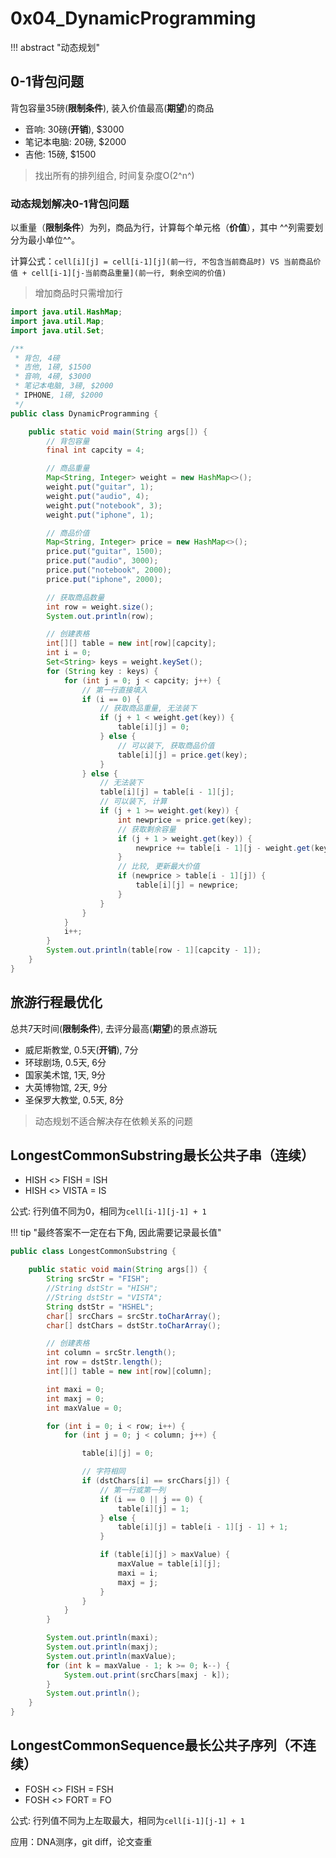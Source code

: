 # 0x04_DynamicProgramming

!!! abstract "动态规划"

## 0-1背包问题

背包容量35磅(**限制条件**), 装入价值最高(**期望**)的商品

- 音响: 30磅(**开销**), $3000
- 笔记本电脑: 20磅, $2000
- 吉他: 15磅, $1500

> 找出所有的排列组合, 时间复杂度O(2^n^)

### 动态规划解决0-1背包问题

以重量（**限制条件**）为列，商品为行，计算每个单元格（**价值**），其中 ^^列需要划分为最小单位^^。

计算公式：`cell[i][j] = cell[i-1][j](前一行, 不包含当前商品时) VS 当前商品价值 + cell[i-1][j-当前商品重量](前一行, 剩余空间的价值)`

> 增加商品时只需增加行

```java
import java.util.HashMap;
import java.util.Map;
import java.util.Set;

/**
 * 背包, 4磅
 * 吉他, 1磅, $1500
 * 音响, 4磅, $3000
 * 笔记本电脑, 3磅, $2000
 * IPHONE, 1磅, $2000
 */
public class DynamicProgramming {

    public static void main(String args[]) {
        // 背包容量
        final int capcity = 4;

        // 商品重量
        Map<String, Integer> weight = new HashMap<>();
        weight.put("guitar", 1);
        weight.put("audio", 4);
        weight.put("notebook", 3);
        weight.put("iphone", 1);

        // 商品价值
        Map<String, Integer> price = new HashMap<>();
        price.put("guitar", 1500);
        price.put("audio", 3000);
        price.put("notebook", 2000);
        price.put("iphone", 2000);

        // 获取商品数量
        int row = weight.size();
        System.out.println(row);

        // 创建表格
        int[][] table = new int[row][capcity];
        int i = 0;
        Set<String> keys = weight.keySet();
        for (String key : keys) {
            for (int j = 0; j < capcity; j++) {
                // 第一行直接填入
                if (i == 0) {
                    // 获取商品重量, 无法装下
                    if (j + 1 < weight.get(key)) {
                        table[i][j] = 0;
                    } else {
                        // 可以装下, 获取商品价值
                        table[i][j] = price.get(key);
                    }
                } else {
                    // 无法装下
                    table[i][j] = table[i - 1][j];
                    // 可以装下, 计算
                    if (j + 1 >= weight.get(key)) {
                        int newprice = price.get(key);
                        // 获取剩余容量
                        if (j + 1 > weight.get(key)) {
                            newprice += table[i - 1][j - weight.get(key)];
                        }
                        // 比较, 更新最大价值
                        if (newprice > table[i - 1][j]) {
                            table[i][j] = newprice;
                        }
                    }
                }
            }
            i++;
        }
        System.out.println(table[row - 1][capcity - 1]);
    }
}
```

## 旅游行程最优化

总共7天时间(**限制条件**), 去评分最高(**期望**)的景点游玩

- 威尼斯教堂, 0.5天(**开销**), 7分
- 环球剧场, 0.5天, 6分
- 国家美术馆, 1天, 9分
- 大英博物馆, 2天, 9分
- 圣保罗大教堂, 0.5天, 8分

> 动态规划不适合解决存在依赖关系的问题

## LongestCommonSubstring最长公共子串（连续）

- HISH <> FISH = ISH
- HISH <> VISTA = IS

公式: 行列值不同为0，相同为`cell[i-1][j-1] + 1`

!!! tip "最终答案不一定在右下角, 因此需要记录最长值"

```java
public class LongestCommonSubstring {

    public static void main(String args[]) {
        String srcStr = "FISH";
        //String dstStr = "HISH";
        //String dstStr = "VISTA";
        String dstStr = "HSHEL";
        char[] srcChars = srcStr.toCharArray();
        char[] dstChars = dstStr.toCharArray();

        // 创建表格
        int column = srcStr.length();
        int row = dstStr.length();
        int[][] table = new int[row][column];

        int maxi = 0;
        int maxj = 0;
        int maxValue = 0;

        for (int i = 0; i < row; i++) {
            for (int j = 0; j < column; j++) {

                table[i][j] = 0;

                // 字符相同
                if (dstChars[i] == srcChars[j]) {
                    // 第一行或第一列
                    if (i == 0 || j == 0) {
                        table[i][j] = 1;
                    } else {
                        table[i][j] = table[i - 1][j - 1] + 1;
                    }

                    if (table[i][j] > maxValue) {
                        maxValue = table[i][j];
                        maxi = i;
                        maxj = j;
                    }
                }
            }
        }

        System.out.println(maxi);
        System.out.println(maxj);
        System.out.println(maxValue);
        for (int k = maxValue - 1; k >= 0; k--) {
            System.out.print(srcChars[maxj - k]);
        }
        System.out.println();
    }
}
```

## LongestCommonSequence最长公共子序列（不连续）

- FOSH <> FISH = FSH
- FOSH <> FORT = FO

公式: 行列值不同为上左取最大，相同为`cell[i-1][j-1] + 1`

应用：DNA测序，git diff，论文查重
